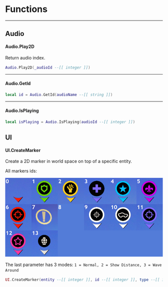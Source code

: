 # Functions

---

## Audio

#### Audio.Play2D
Return audio index.

```lua
Audio.Play2D(_audioId --[[ integer ]])
```

---

#### Audio.GetId

```lua
local id = Audio.GetId(audioName --[[ string ]])
```

---

#### Audio.IsPlaying

```lua
local isPlaying = Audio.IsPlaying(audioId --[[ integer ]])
```

## UI

#### UI.CreateMarker
Create a 2D marker in world space on top of a specific entity.

All markers ids:

![Mg5Ej6d](https://raw.githubusercontent.com/K3rhos/SR3MP-Docs/main/docs/images/Mg5Ej6d.jpg)

The last parameter has 3 modes: `1 = Normal, 2 = Show Distance, 3 = Wave Around`

```lua
UI.CreateMarker(entity --[[ integer ]], id --[[ integer ]], type --[[ integer ]])
```
